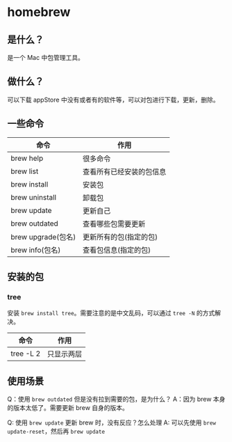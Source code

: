 # homebrew

## 是什么？

是一个 Mac 中包管理工具。

## 做什么？

可以下载 appStore 中没有或者有的软件等，可以对包进行下载，更新，删除。



## 一些命令

| 命令               | 作用                     |
| ------------------ | ------------------------ |
| brew help          | 很多命令                 |
| brew list          | 查看所有已经安装的包信息 |
| brew install       | 安装包                   |
| brew uninstall     | 卸载包                   |
| brew update        | 更新自己                 |
| brew outdated      | 查看哪些包需要更新       |
| brew upgrade(包名) | 更新所有的包(指定的包)   |
| brew info(包名)    | 查看包信息(指定的包)     |



## 安装的包

### tree

安装 `brew install tree`。需要注意的是中文乱码，可以通过 `tree -N` 的方式解决。

| 命令      | 作用       |
| --------- | ---------- |
| tree -L 2 | 只显示两层 |

  

## 使用场景
Q：使用 `brew outdated` 但是没有拉到需要的包，是为什么？
A：因为 brew 本身的版本太低了。需要更新 brew 自身的版本。


Q: 使用 `brew update` 更新 brew 时，没有反应？怎么处理
A: 可以先使用 `brew update-reset`，然后再 `brew update`
